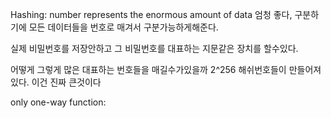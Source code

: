 Hashing: number represents the enormous amount of data
엄청 좋다, 구분하기에 모든 데이터들을 번호로 매겨서 구분가능하게해준다.

실제 비밀번호를 저장안하고 그 비밀번호를 대표하는 지문같은 장치를 할수있다.

어떻게 그렇게 많은 대표하는 번호들을 매길수가있을까
2^256 해쉬번호들이 만들어져있다. 이건 진짜 큰것이다

only one-way function: